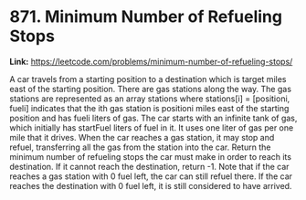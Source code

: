 # 871. Minimum Number of Refueling Stops

**Link:** https://leetcode.com/problems/minimum-number-of-refueling-stops/

A car travels from a starting position to a destination which is target miles east of the starting position. There are gas stations along the way. The gas stations are represented as an array stations where stations[i] = [positioni, fueli] indicates that the ith gas station is positioni miles east of the starting position and has fueli liters of gas. The car starts with an infinite tank of gas, which initially has startFuel liters of fuel in it. It uses one liter of gas per one mile that it drives. When the car reaches a gas station, it may stop and refuel, transferring all the gas from the station into the car. Return the minimum number of refueling stops the car must make in order to reach its destination. If it cannot reach the destination, return -1. Note that if the car reaches a gas station with 0 fuel left, the car can still refuel there. If the car reaches the destination with 0 fuel left, it is still considered to have arrived.

